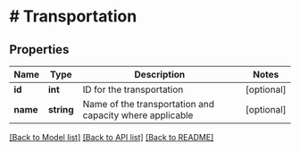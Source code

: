 # # Transportation

## Properties

Name | Type | Description | Notes
------------ | ------------- | ------------- | -------------
**id** | **int** | ID for the transportation | [optional]
**name** | **string** | Name of the transportation and capacity where applicable | [optional]

[[Back to Model list]](../../README.md#models) [[Back to API list]](../../README.md#endpoints) [[Back to README]](../../README.md)
